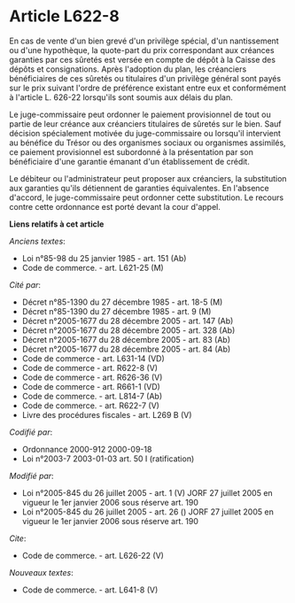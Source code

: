 # Article L622-8

En cas de vente d'un bien grevé d'un privilège spécial, d'un nantissement ou d'une hypothèque, la quote-part du prix
correspondant aux créances garanties par ces sûretés est versée en compte de dépôt à la Caisse des dépôts et consignations.
Après l'adoption du plan, les créanciers bénéficiaires de ces sûretés ou titulaires d'un privilège général sont payés sur le
prix suivant l'ordre de préférence existant entre eux et conformément à l'article L. 626-22 lorsqu'ils sont soumis aux délais
du plan.

Le juge-commissaire peut ordonner le paiement provisionnel de tout ou partie de leur créance aux créanciers titulaires de
sûretés sur le bien. Sauf décision spécialement motivée du juge-commissaire ou lorsqu'il intervient au bénéfice du Trésor ou
des organismes sociaux ou organismes assimilés, ce paiement provisionnel est subordonné à la présentation par son
bénéficiaire d'une garantie émanant d'un établissement de crédit.

Le débiteur ou l'administrateur peut proposer aux créanciers, la substitution aux garanties qu'ils détiennent de garanties
équivalentes. En l'absence d'accord, le juge-commissaire peut ordonner cette substitution. Le recours contre cette ordonnance
est porté devant la cour d'appel.

**Liens relatifs à cet article**

_Anciens textes_:

  - Loi n°85-98 du 25 janvier 1985 - art. 151 (Ab)
  - Code de commerce. - art. L621-25 (M)

_Cité par_:

  - Décret n°85-1390 du 27 décembre 1985 - art. 18-5 (M)
  - Décret n°85-1390 du 27 décembre 1985 - art. 9 (M)
  - Décret n°2005-1677 du 28 décembre 2005 - art. 147 (Ab)
  - Décret n°2005-1677 du 28 décembre 2005 - art. 328 (Ab)
  - Décret n°2005-1677 du 28 décembre 2005 - art. 83 (Ab)
  - Décret n°2005-1677 du 28 décembre 2005 - art. 84 (Ab)
  - Code de commerce - art. L631-14 (VD)
  - Code de commerce - art. R622-8 (V)
  - Code de commerce - art. R626-36 (V)
  - Code de commerce - art. R661-1 (VD)
  - Code de commerce. - art. L814-7 (Ab)
  - Code de commerce. - art. R622-7 (V)
  - Livre des procédures fiscales - art. L269 B (V)

_Codifié par_:

  - Ordonnance 2000-912 2000-09-18
  - Loi n°2003-7 2003-01-03 art. 50 I (ratification)

_Modifié par_:

  - Loi n°2005-845 du 26 juillet 2005 - art. 1 (V) JORF 27 juillet 2005 en vigueur le 1er janvier 2006 sous réserve art. 190
  - Loi n°2005-845 du 26 juillet 2005 - art. 26 () JORF 27 juillet 2005 en vigueur le 1er janvier 2006 sous réserve art. 190

_Cite_:

  - Code de commerce. - art. L626-22 (V)

_Nouveaux textes_:

  - Code de commerce. - art. L641-8 (V)
